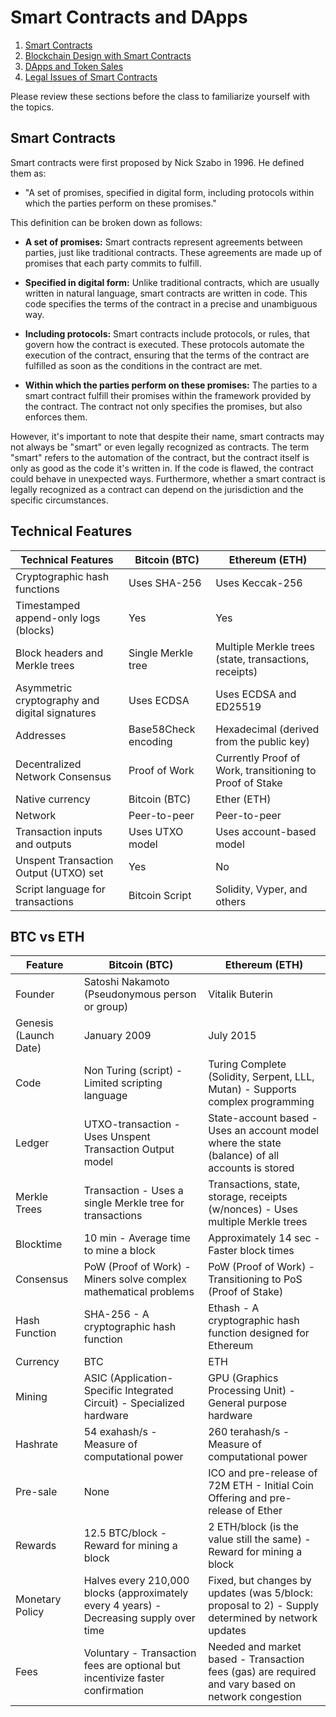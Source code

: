 # Smart Contracts and DApps

1. [Smart Contracts](#smart-contracts)
2. [Blockchain Design with Smart Contracts](#blockchain-design-with-smart-contracts)
3. [DApps and Token Sales](#dapps-and-token-sales)
4. [Legal Issues of Smart Contracts](#legal-issues-of-smart-contracts)

Please review these sections before the class to familiarize yourself with the topics.

## Smart Contracts

Smart contracts were first proposed by Nick Szabo in 1996. He defined them as:

- "A set of promises, specified in digital form, including protocols within which the parties perform on these promises."

This definition can be broken down as follows:

- **A set of promises:** Smart contracts represent agreements between parties, just like traditional contracts. These agreements are made up of promises that each party commits to fulfill.

- **Specified in digital form:** Unlike traditional contracts, which are usually written in natural language, smart contracts are written in code. This code specifies the terms of the contract in a precise and unambiguous way.

- **Including protocols:** Smart contracts include protocols, or rules, that govern how the contract is executed. These protocols automate the execution of the contract, ensuring that the terms of the contract are fulfilled as soon as the conditions in the contract are met.

- **Within which the parties perform on these promises:** The parties to a smart contract fulfill their promises within the framework provided by the contract. The contract not only specifies the promises, but also enforces them.

However, it's important to note that despite their name, smart contracts may not always be "smart" or even legally recognized as contracts. The term "smart" refers to the automation of the contract, but the contract itself is only as good as the code it's written in. If the code is flawed, the contract could behave in unexpected ways. Furthermore, whether a smart contract is legally recognized as a contract can depend on the jurisdiction and the specific circumstances.

## Technical Features
| Technical Features | Bitcoin (BTC) | Ethereum (ETH) |
| --- | --- | --- |
| Cryptographic hash functions | Uses SHA-256 | Uses Keccak-256 |
| Timestamped append-only logs (blocks) | Yes | Yes |
| Block headers and Merkle trees | Single Merkle tree | Multiple Merkle trees (state, transactions, receipts) |
| Asymmetric cryptography and digital signatures | Uses ECDSA | Uses ECDSA and ED25519 |
| Addresses | Base58Check encoding | Hexadecimal (derived from the public key) |
| Decentralized Network Consensus | Proof of Work | Currently Proof of Work, transitioning to Proof of Stake |
| Native currency | Bitcoin (BTC) | Ether (ETH) |
| Network | Peer-to-peer | Peer-to-peer |
| Transaction inputs and outputs | Uses UTXO model | Uses account-based model |
| Unspent Transaction Output (UTXO) set | Yes | No |
| Script language for transactions | Bitcoin Script | Solidity, Vyper, and others |

## BTC vs ETH
| Feature | Bitcoin (BTC) | Ethereum (ETH) |
| --- | --- | --- |
| Founder | Satoshi Nakamoto (Pseudonymous person or group) | Vitalik Buterin |
| Genesis (Launch Date) | January 2009 | July 2015 |
| Code | Non Turing (script) - Limited scripting language | Turing Complete (Solidity, Serpent, LLL, Mutan) - Supports complex programming |
| Ledger | UTXO-transaction - Uses Unspent Transaction Output model | State-account based - Uses an account model where the state (balance) of all accounts is stored |
| Merkle Trees | Transaction - Uses a single Merkle tree for transactions | Transactions, state, storage, receipts (w/nonces) - Uses multiple Merkle trees |
| Blocktime | 10 min - Average time to mine a block | Approximately 14 sec - Faster block times |
| Consensus | PoW (Proof of Work) - Miners solve complex mathematical problems | PoW (Proof of Work) - Transitioning to PoS (Proof of Stake) |
| Hash Function | SHA-256 - A cryptographic hash function | Ethash - A cryptographic hash function designed for Ethereum |
| Currency | BTC | ETH |
| Mining | ASIC (Application-Specific Integrated Circuit) - Specialized hardware | GPU (Graphics Processing Unit) - General purpose hardware |
| Hashrate | 54 exahash/s - Measure of computational power | 260 terahash/s - Measure of computational power |
| Pre-sale | None | ICO and pre-release of 72M ETH - Initial Coin Offering and pre-release of Ether |
| Rewards | 12.5 BTC/block - Reward for mining a block | 2 ETH/block (is the value still the same) - Reward for mining a block |
| Monetary Policy | Halves every 210,000 blocks (approximately every 4 years) - Decreasing supply over time | Fixed, but changes by updates (was 5/block: proposal to 2) - Supply determined by network updates |
| Fees | Voluntary - Transaction fees are optional but incentivize faster confirmation | Needed and market based - Transaction fees (gas) are required and vary based on network congestion |